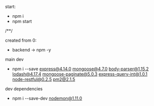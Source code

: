 start:
- npm i
- npm start

/**/

created from 0:

- backend -> npm -y

main dev
- npm i --save express@4.14.0 mongoose@4.7.0 body-parser@1.15.2 lodash@4.17.4 mongoose-paginate@5.0.3 express-query-int@1.0.1 node-restful@0.2.5 pm2@2.1.5

dev dependencies
- npm i --save-dev nodemon@1.11.0
